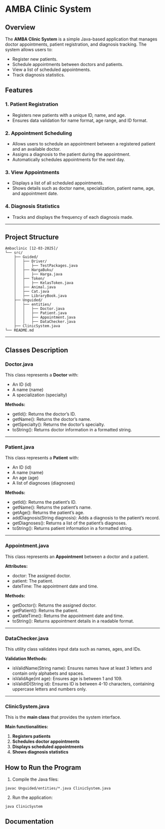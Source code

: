 # AMBA Clinic System

## Overview
The **AMBA Clinic System** is a simple Java-based application that manages doctor appointments, patient registration, and diagnosis tracking. The system allows users to:
- Register new patients.
- Schedule appointments between doctors and patients.
- View a list of scheduled appointments.
- Track diagnosis statistics.

## Features
### 1. Patient Registration  
- Registers new patients with a unique ID, name, and age.
- Ensures data validation for name format, age range, and ID format.

### 2. Appointment Scheduling  
- Allows users to schedule an appointment between a registered patient and an available doctor.
- Assigns a diagnosis to the patient during the appointment.
- Automatically schedules appointments for the next day.

### 3. View Appointments  
- Displays a list of all scheduled appointments.
- Shows details such as doctor name, specialization, patient name, age, and appointment date.

### 4. Diagnosis Statistics  
- Tracks and displays the frequency of each diagnosis made.

---

## Project Structure

```
Ambaclinic [12-03-2025]/
└── src/
    ├── Guided/
    │   ├── Driver/
    │   │   ├── TestPackages.java
    │   ├── HargaBuku/
    │   │   ├── Harga.java
    │   ├── Token/
    │   │   ├── KelasToken.java
    │   ├── Animal.java
    │   ├── Cat.java
    │   ├── LibraryBook.java
    ├── Unguided/
    │   ├── entities/
    │   │   ├── Doctor.java
    │   │   ├── Patient.java
    │   │   ├── Appointment.java
    │   │   ├── DataChecker.java
    ├── ClinicSystem.java
└── README.md
```

---

## Classes Description

### Doctor.java
This class represents a **Doctor** with:
- An ID (id)
- A name (name)
- A specialization (specialty)

**Methods:**
- getId(): Returns the doctor’s ID.
- getName(): Returns the doctor’s name.
- getSpecialty(): Returns the doctor’s specialty.
- toString(): Returns doctor information in a formatted string.

---

### Patient.java
This class represents a **Patient** with:
- An ID (id)
- A name (name)
- An age (age)
- A list of diagnoses (diagnoses)

**Methods:**
- getId(): Returns the patient’s ID.
- getName(): Returns the patient’s name.
- getAge(): Returns the patient’s age.
- addDiagnosis(String diagnosis): Adds a diagnosis to the patient’s record.
- getDiagnoses(): Returns a list of the patient’s diagnoses.
- toString(): Returns patient information in a formatted string.

---

### Appointment.java
This class represents an **Appointment** between a doctor and a patient.

**Attributes:**
- doctor: The assigned doctor.
- patient: The patient.
- dateTime: The appointment date and time.

**Methods:**
- getDoctor(): Returns the assigned doctor.
- getPatient(): Returns the patient.
- getDateTime(): Returns the appointment date and time.
- toString(): Returns appointment details in a readable format.

---

### DataChecker.java
This utility class validates input data such as names, ages, and IDs.

**Validation Methods:**
- isValidName(String name): Ensures names have at least 3 letters and contain only alphabets and spaces.
- isValidAge(int age): Ensures age is between 1 and 109.
- isValidID(String id): Ensures ID is between 4-10 characters, containing uppercase letters and numbers only.

---

### ClinicSystem.java
This is the **main class** that provides the system interface.

**Main functionalities:**
1. **Registers patients**
2. **Schedules doctor appointments**
3. **Displays scheduled appointments**
4. **Shows diagnosis statistics**


## How to Run the Program
1. Compile the Java files:
```nginx
javac Unguided/entities/*.java ClinicSystem.java
```
   
2. Run the application:
```nginx
java ClinicSystem
```

## Documentation 
